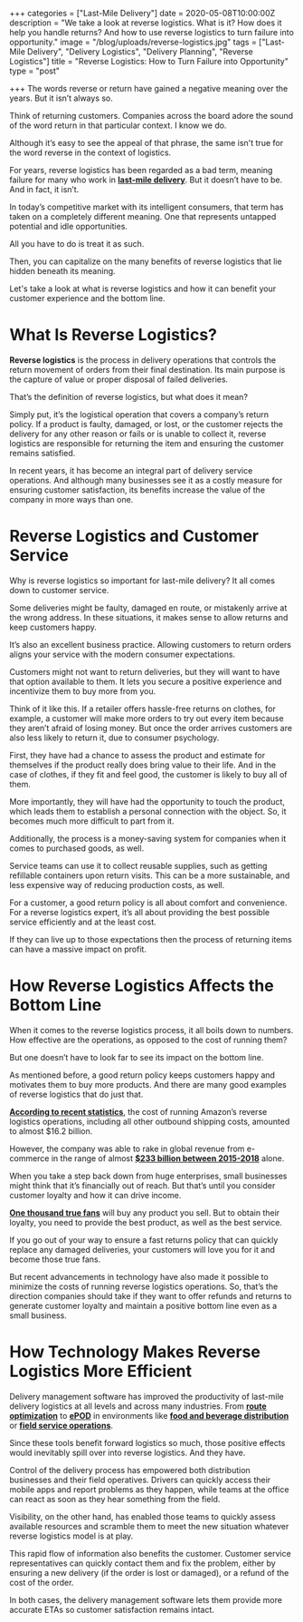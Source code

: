+++
categories = ["Last-Mile Delivery"]
date = 2020-05-08T10:00:00Z
description = "We take a look at reverse logistics. What is it? How does it help you handle returns? And how to use reverse logistics to turn failure into opportunity."
image = "/blog/uploads/reverse-logistics.jpg"
tags = ["Last-Mile Delivery", "Delivery Logistics", "Delivery Planning", "Reverse Logistics"]
title = "Reverse Logistics: How to Turn Failure into Opportunity"
type = "post"

+++
The words reverse or return have gained a negative meaning over the years. But it isn’t always so.

Think of returning customers. Companies across the board adore the sound of the word return in that particular context. I know we do.

Although it’s easy to see the appeal of that phrase, the same isn't true for the word reverse in the context of logistics.

For years, reverse logistics has been regarded as a bad term, meaning failure for many who work in [**last-mile delivery**](https://elogii.com/blog/how-to-improve-last-mile-delivery-when-demand-exceeds-your-capacity/). But it doesn’t have to be. And in fact, it isn’t.

In today’s competitive market with its intelligent consumers, that term has taken on a completely different meaning. One that represents untapped potential and idle opportunities.

All you have to do is treat it as such.

Then, you can capitalize on the many benefits of reverse logistics that lie hidden beneath its meaning.

Let's take a look at what is reverse logistics and how it can benefit your customer experience and the bottom line.

# What Is Reverse Logistics?

**Reverse logistics** is the process in delivery operations that controls the return movement of orders from their final destination. Its main purpose is the capture of value or proper disposal of failed deliveries.

That’s the definition of reverse logistics, but what does it mean?

Simply put, it’s the logistical operation that covers a company’s return policy. If a product is faulty, damaged, or lost, or the customer rejects the delivery for any other reason or fails or is unable to collect it, reverse logistics are responsible for returning the item and ensuring the customer remains satisfied.

In recent years, it has become an integral part of delivery service operations. And although many businesses see it as a costly measure for ensuring customer satisfaction, its benefits increase the value of the company in more ways than one.

# Reverse Logistics and Customer Service

Why is reverse logistics so important for last-mile delivery? It all comes down to customer service.

Some deliveries might be faulty, damaged en route, or mistakenly arrive at the wrong address. In these situations, it makes sense to allow returns and keep customers happy.

It’s also an excellent business practice. Allowing customers to return orders aligns your service with the modern consumer expectations.

Customers might not want to return deliveries, but they will want to have that option available to them. It lets you secure a positive experience and incentivize them to buy more from you.

Think of it like this. If a retailer offers hassle-free returns on clothes, for example, a customer will make more orders to try out every item because they aren’t afraid of losing money. But once the order arrives customers are also less likely to return it, due to consumer psychology.

First, they have had a chance to assess the product and estimate for themselves if the product really does bring value to their life. And in the case of clothes, if they fit and feel good, the customer is likely to buy all of them.

More importantly, they will have had the opportunity to touch the product, which leads them to establish a personal connection with the object. So, it becomes much more difficult to part from it.

Additionally, the process is a money-saving system for companies when it comes to purchased goods, as well.

Service teams can use it to collect reusable supplies, such as getting refillable containers upon return visits. This can be a more sustainable, and less expensive way of reducing production costs, as well.

For a customer, a good return policy is all about comfort and convenience. For a reverse logistics expert, it’s all about providing the best possible service efficiently and at the least cost.

If they can live up to those expectations then the process of returning items can have a massive impact on profit.

# How Reverse Logistics Affects the Bottom Line

When it comes to the reverse logistics process, it all boils down to numbers. How effective are the operations, as opposed to the cost of running them?

But one doesn’t have to look far to see its impact on the bottom line.

As mentioned before, a good return policy keeps customers happy and motivates them to buy more products. And there are many good examples of reverse logistics that do just that.

[**According to recent statistics**](https://www.statista.com/statistics/236503/amazons-annual-shipping-revenue-and-outbound-shipping-costs/), the cost of running Amazon’s reverse logistics operations, including all other outbound shipping costs, amounted to almost $16.2 billion.

However, the company was able to rake in global revenue from e-commerce in the range of almost [**$233 billion between 2015-2018**](https://www.statista.com/statistics/233598/e-commerce-revenue-of-amazon-otto-and-rakuten/) alone.

When you take a step back down from huge enterprises, small businesses might think that it’s financially out of reach. But that’s until you consider customer loyalty and how it can drive income.

[**One thousand true fans**](https://kk.org/thetechnium/1000-true-fans/) will buy any product you sell. But to obtain their loyalty, you need to provide the best product, as well as the best service.

If you go out of your way to ensure a fast returns policy that can quickly replace any damaged deliveries, your customers will love you for it and become those true fans.

But recent advancements in technology have also made it possible to minimize the costs of running reverse logistics operations. So, that’s the direction companies should take if they want to offer refunds and returns to generate customer loyalty and maintain a positive bottom line even as a small business.

# How Technology Makes Reverse Logistics More Efficient

Delivery management software has improved the productivity of last-mile delivery logistics at all levels and across many industries. From [**route optimization**](https://elogii.com/blog/what-is-route-optimization-and-why-you-need-it/) to [**ePOD**](https://elogii.com/blog/electronic-proof-of-delivery-epod-how-does-it-improve-logistics-operations/) in environments like [**food and beverage distribution**](https://elogii.com/industries/food-drink) or [**field service operations**](https://elogii.com/blog/how-do-you-successfully-manage-your-field-service-using-software/).

Since these tools benefit forward logistics so much, those positive effects would inevitably spill over into reverse logistics. And they have.

Control of the delivery process has empowered both distribution businesses and their field operatives. Drivers can quickly access their mobile apps and report problems as they happen, while teams at the office can react as soon as they hear something from the field.

Visibility, on the other hand, has enabled those teams to quickly assess available resources and scramble them to meet the new situation whatever reverse logistics model is at play.

This rapid flow of information also benefits the customer. Customer service representatives can quickly contact them and fix the problem, either by ensuring a new delivery (if the order is lost or damaged), or a refund of the cost of the order.

In both cases, the delivery management software lets them provide more accurate ETAs so customer satisfaction remains intact.
